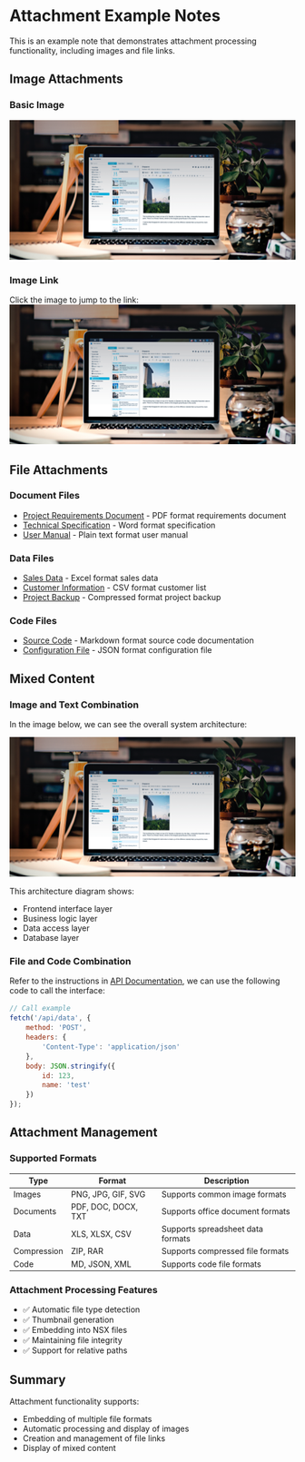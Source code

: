 # Attachment Example Notes

This is an example note that demonstrates attachment processing functionality, including images and file links.

## Image Attachments

### Basic Image
![Sample Image](sample-image.png)

### Image Link
Click the image to jump to the link: [![GitHub Logo](sample-image.png)](https://github.com)

## File Attachments

### Document Files
- [Project Requirements Document](documentation.pdf) - PDF format requirements document
- [Technical Specification](specification.docx) - Word format specification
- [User Manual](manual.txt) - Plain text format user manual

### Data Files
- [Sales Data](sales-data.xlsx) - Excel format sales data
- [Customer Information](customer-list.csv) - CSV format customer list
- [Project Backup](project-backup.zip) - Compressed format project backup

### Code Files
- [Source Code](source-code.md) - Markdown format source code documentation
- [Configuration File](config.json) - JSON format configuration file

## Mixed Content

### Image and Text Combination
In the image below, we can see the overall system architecture:

![System Architecture](sample-image.png)

This architecture diagram shows:
- Frontend interface layer
- Business logic layer
- Data access layer
- Database layer

### File and Code Combination
Refer to the instructions in [API Documentation](api-docs.pdf), we can use the following code to call the interface:

```javascript
// Call example
fetch('/api/data', {
    method: 'POST',
    headers: {
        'Content-Type': 'application/json'
    },
    body: JSON.stringify({
        id: 123,
        name: 'test'
    })
});
```

## Attachment Management

### Supported Formats
| Type | Format | Description |
|------|--------|-------------|
| Images | PNG, JPG, GIF, SVG | Supports common image formats |
| Documents | PDF, DOC, DOCX, TXT | Supports office document formats |
| Data | XLS, XLSX, CSV | Supports spreadsheet data formats |
| Compression | ZIP, RAR | Supports compressed file formats |
| Code | MD, JSON, XML | Supports code file formats |

### Attachment Processing Features
- ✅ Automatic file type detection
- ✅ Thumbnail generation
- ✅ Embedding into NSX files
- ✅ Maintaining file integrity
- ✅ Support for relative paths

## Summary

Attachment functionality supports:
- Embedding of multiple file formats
- Automatic processing and display of images
- Creation and management of file links
- Display of mixed content 